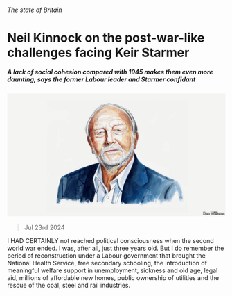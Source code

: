 ###### The state of Britain

# Neil Kinnock on the post-war-like challenges facing Keir Starmer 

##### A lack of social cohesion compared with 1945 makes them even more daunting, says the former Labour leader and Starmer confidant 

![image](images/20240723_BID001.jpg) 

> Jul 23rd 2024 

I HAD CERTAINLY not reached political consciousness when the second world war ended. I was, after all, just three years old. But I do remember the period of reconstruction under a Labour government that brought the National Health Service, free secondary schooling, the introduction of meaningful welfare support in unemployment, sickness and old age, legal aid, millions of affordable new homes, public ownership of utilities and the rescue of the coal, steel and rail industries.

